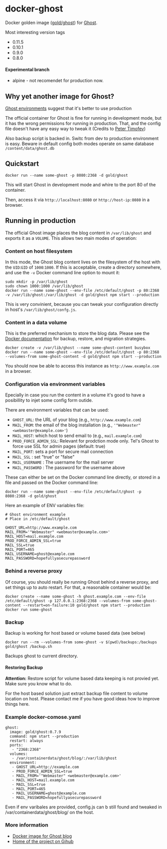 # docker-ghost


Docker golden image ([gold/ghost](https://hub.docker.com/r/gold/ghost/)) for [Ghost](https://github.com/TryGhost/Ghost).

Most interesting version tags

* 0.11.5
* 0.10.1
* 0.9.0
* 0.8.0

#### Experimental branch 
* alpine - not recomendet for production now. 

## Why yet another image for Ghost?

[Ghost environments](http://support.ghost.org/config/#about-environments) suggest that it's better to use production

The official container for Ghost is fine for running in development mode, but it has the wrong
permissions for running in production. That, and the config file doesn't have any easy way to tweak
it (Credits to [Peter Timofev](https://github.com/ptimof/docker-ghost))

Also backup script is backed in.
Switc from dev to production environment is easy. Beware in default config both modes operate on same database
`/content/data/ghost.db`

## Quickstart

```
docker run --name some-ghost -p 8080:2368 -d gold/ghost
```

This will start Ghost in development mode and whire to the port 80 of the container.

Then, access it via `http://localhost:8080` or `http://host-ip:8080` in a browser.

## Running in production

The official Ghost image places the blog content in `/var/lib/ghost` and exports it as a `VOLUME`.
This allows two main modes of operation:

### Content on host filesystem

In this mode, the Ghost blog content lives on the filesystem of the host with the `UID`:`GID` of
`1000`:`1000`. If this is acceptable, create a directory somewhere, and use the `-v` Docker command
line option to mount it:

```
sudo mkdir -p /var/lib/ghost
sudo chown 1000:1000 /var/lib/ghost
docker run --name some-ghost --env-file /etc/default/ghost -p 80:2368 -v /var/lib/ghost:/var/lib/ghost -d gold/ghost npm start --production
```

This is very convinient, because you can tweak your configuration directly in host's `/var/lib/ghost/confg.js`.

### Content in a data volume

This is the preferred mechanism to store the blog data. Please see the
[Docker documentation](https://docs.docker.com/userguide/dockervolumes/#backup-restore-or-migrate-data-volumes)
for backup, restore, and migration strategies.

```
docker create -v /var/lib/ghost --name some-ghost-content busybox
docker run --name some-ghost --env-file /etc/default/ghost -p 80:2368 --volumes-from some-ghost-content -d gold/ghost npm start --production
```

You should now be able to access this instance as `http://www.example.com` in a browser.

### Configuration via environment variables

Epecially in case you run the content in a volume it's good to have a posibillity to injet some config form outide.

There are environment variables that can be used:

* `GHOST_URL`: the URL of your blog (e.g., `http://www.example.com`)
* `MAIL_FROM`: the email of the blog installation (e.g., `'"Webmaster" <webmaster@example.com>'`)
* `MAIL_HOST`: which host to send email to (e.g., `mail.example.com`)
* `PROD_FORCE_ADMIN_SSL`: Relevant for prodction mode only. Tel's Ghost to force use SSL for admin pages (default: true)
* `MAIL_PORT`: sets a port for secure mail connection
* `MAIL_SSL` : set "true" or "false"
* `MAIL_USERNAME` : The username for the mail server
* `MAIL_PASSWORD` : The password for the username above

These can either be set on the Docker command line directly, or stored in a file and passed on
the Docker command line:

```
docker run --name some-ghost --env-file /etc/default/ghost -p 8080:2368 -d gold/ghost
```

Here an example of ENV variables file:
```
# Ghost environment example
# Place in /etc/default/ghost

GHOST_URL=http://www.example.com
MAIL_FROM='"Webmaster" <webmaster@example.com>'
MAIL_HOST=mail.example.com
PROD_FORCE_ADMIN_SSL=true
MAIL_SSL=true
MAIL_PORT=465
MAIL_USERNAME=ghost@example.com
MAIL_PASSWORD=hopefullyasecurepassword
```

### Behind a reverse proxy

Of course, you should really be running Ghost behind a reverse proxy, and set things up to auto restart. For that,
a reasonable container would be:

```
docker create --name some-ghost -h ghost.example.com --env-file /etc/default/ghost -p 127.0.0.1:2368:2368 --volumes-from some-ghost-content --restart=on-failure:10 gold/ghost npm start --production
docker run some-ghost
```

### Backup 

Backup is working for host based or volume based data (see below)

```
docker run --rm --volumes-from some-ghost -v $(pwd)/backups:/backups gold/ghost /backup.sh
```
Backups ghost to current directory.

#### Restoring Backup
**Attention:**  Restore script for volume based data keeping is not provied yet. Make sure you know what to do.

For the host based solution just extract backup file content to volume location on host.
Please contact me if you have good ideas how to improve things here.

### Example docker-comose.yaml
```
ghost:
  image: gold/ghost:0.7.9
  command: npm start --production
  restart: always  
  ports: 
   - "2368:2368"
  volumes:
   - /var/containerdata/ghost/blog/:/var/lib/ghost
  environment:
   - GHOST_URL=http://example.com
   - PROD_FORCE_ADMIN_SSL=true
   - MAIL_FROM='"Webmaster" <webmaster@example.com>'
   - MAIL_HOST=mail.example.com
   - MAIL_SSL=true
   - MAIL_PORT=465
   - MAIL_USERNAME=ghost@example.com
   - MAIL_PASSWORD=hopefullyasecurepassword

```
Even if env varibales are provided, config.js can b still found and tweaked in /var/containerdata/ghost/blog/ on the host.

### More information

* [Docker image for Ghost blog](http://alexander.holbreich.org/docker-ghost-image/)
* [Home of the project on Gihub](https://github.com/aholbreich/docker-ghost)
